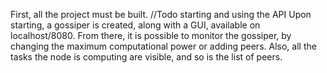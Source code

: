First, all the project must be built.
//Todo starting and using the API
Upon starting, a gossiper is created, along with a GUI, available on localhost/8080. From there, it is possible to monitor the gossiper, by changing the maximum computational power or adding peers. Also, all the tasks the node is computing are visible, and so is the list of peers.